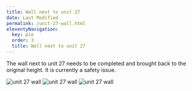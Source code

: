 ```yaml
---
title: Wall next to unit 27
date: Last Modified
permalink: /unit-27-wall.html
eleventyNavigation:
  key: pie
  order: 3
  title: Wall next to unit 27
---
```


The wall next to unit 27 needs to be completed and brought back to the original height. It is currently a safety issue.

![unit 27 wall](content/images/unit-27-wall-1.jpg)
![unit 27 wall](content/images/unit-27-wall-2.jpg)
![unit 27 wall](content/images/unit-27-wall-3.jpg)



